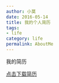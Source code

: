 ```yaml
---
author: 小莫
date: 2016-05-14
title: 我的个人简历
tags:
- life
category: life
permalink: AboutMe
---
```


我的简历
<!--more-->
[点击下载简历](https://image.xiaomo.info/blog/aboutMe.doc)
